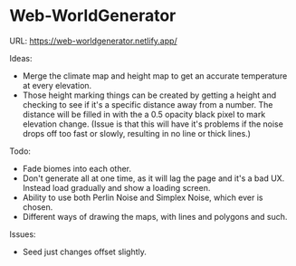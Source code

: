 # Web-WorldGenerator
URL: https://web-worldgenerator.netlify.app/

Ideas:
- Merge the climate map and height map to get an accurate temperature at every elevation.
- Those height marking things can be created by getting a height and checking to see if it's a specific distance away from a number. 
The distance will be filled in with the a 0.5 opacity black pixel to mark elevation change. (Issue is that this will have it's 
problems if the noise drops off too fast or slowly, resulting in no line or thick lines.)


Todo:
- Fade biomes into each other.
- Don't generate all at one time, as it will lag the page and it's a bad UX. Instead load gradually and show a loading screen.
- Ability to use both Perlin Noise and Simplex Noise, which ever is chosen.
- Different ways of drawing the maps, with lines and polygons and such.

Issues:
- Seed just changes offset slightly.
